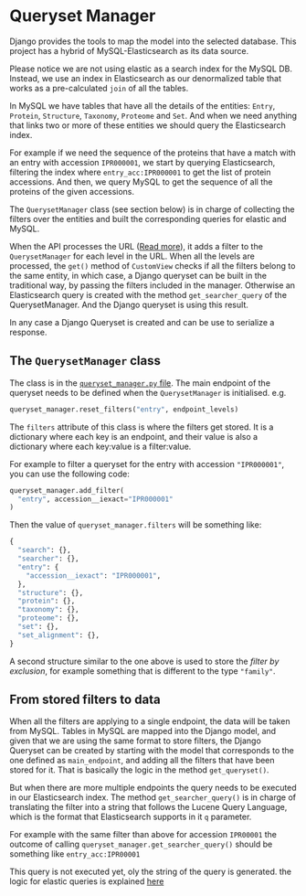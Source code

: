 # Queryset Manager

Django provides the tools to map the model into the selected database. 
This project has a hybrid of MySQL-Elasticsearch as its data source. 

Please notice we are not using elastic as a search index for the MySQL DB. 
Instead, we use an index in Elasticsearch as our denormalized table that works as a 
pre-calculated `join` of all the tables.

In MySQL we have tables that have all the details of the entities: 
`Entry`, `Protein`, `Structure`, `Taxonomy`, `Proteome` and `Set`.
And when we need anything that links two or more of these entities we should query 
the Elasticsearch index.

For example if we need the sequence of the proteins that have a match with an entry 
with accession `IPR000001`, we start by querying Elasticsearch, filtering the index where
`entry_acc:IPR000001` to get the list of protein accessions. 
And then, we query MySQL to get the sequence of all the proteins of the given accessions.

The `QuerysetManager` class (see section below) is in charge of collecting the filters over the entities and 
built the corresponding queries for elastic and MySQL.

When the API processes the URL ([Read more](./README.md)), it adds a filter to the 
`QuerysetManager` for each level in the URL. When all the levels are processed, the `get()` method 
of `CustomView` checks if all the filters belong to the same entity, in which case, a Django
queryset can be built in the traditional way, by passing the filters included in the manager.
Otherwise an Elasticsearch query is created with the method `get_searcher_query` of the
QuerysetManager. And the Django queryset is using this result.
  
In any case a Django Queryset is created and can be use to serialize a response.

## The `QuerysetManager` class

The class is in the [`queryset_manager.py` file](./queryset_manager.py). 
The main endpoint of the queryset needs to be defined when the `QuerysetManager` is initialised. e.g.

```python
queryset_manager.reset_filters("entry", endpoint_levels)
```

The `filters` attribute of this class is where the filters get stored. It is a dictionary where each key is an endpoint,
and their value is also a dictionary where each key:value is a filter:value.

For example to filter a queryset for the entry with accession `"IPR000001"`, you can use the following code:

```python
queryset_manager.add_filter(
  "entry", accession__iexact="IPR000001"
)
```

Then the value of  `queryset_manager.filters` will be something like:

```python
{
  "search": {},
  "searcher": {},
  "entry": {
    "accession__iexact": "IPR000001",
  },
  "structure": {},
  "protein": {},
  "taxonomy": {},
  "proteome": {},
  "set": {},
  "set_alignment": {},
}
```

A second structure similar to the one above is used to store the _filter by exclusion_, 
for example something that is different to the type `"family"`.

## From stored filters to data

When all the filters are applying to a single endpoint, the data will be taken from MySQL.
Tables in MySQL are mapped into the Django model, and given that we are using the same format 
to store filters, the Django Queryset can be created by starting with the model that corresponds 
to the one defined as `main_endpoint`, and adding all the filters that have been stored for it.
That is basically the logic in the method `get_queryset()`.

But when there are more multiple endpoints the query needs to be executed in our Elasticsearch index.
The method `get_searcher_query()` is in charge of translating the filter into a string that follows 
the Lucene Query Language, which is the format that Elasticsearch supports in it `q` parameter.

For example with the same filter than above for accession `IPR00001` the outcome of calling `queryset_manager.get_searcher_query()` should be something like `entry_acc:IPR00001`

This query is not executed yet, oly the string of the query is generated. the logic for elastic queries 
is explained [here](../searcher/README.md)
